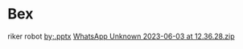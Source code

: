 # Bex
riker robot
[by;.pptx](https://github.com/Bexultan2022/Bex/files/11642045/by.pptx)
[WhatsApp Unknown 2023-06-03 at 12.36.28.zip](https://github.com/Bexultan2022/Bex/files/11642046/WhatsApp.Unknown.2023-06-03.at.12.36.28.zip)
